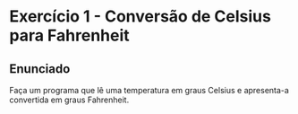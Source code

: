 # Exercício 1 - Conversão de Celsius para Fahrenheit

## Enunciado
Faça um programa que lê uma temperatura em graus Celsius e apresenta-a convertida em graus Fahrenheit.  



